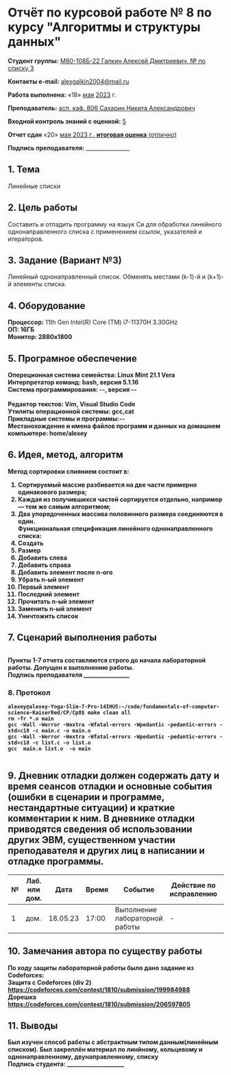 # **Отчёт по курсовой работе № 8** по курсу "Алгоритмы и структуры данных"

<b>Студент группы:</b> <ins>М80-108Б-22 Галкин Алексей Дмитриевич, № по списку 3</ins> 

<b>Контакты e-mail:</b> <ins>alexgalkin2004@mail.ru</ins>

<b>Работа выполнена:</b> «18» <ins>мая</ins> <ins>2023</ins> г.

<b>Преподаватель:</b> <ins>асп. каф. 806 Сахарин Никита Александрович</ins>

<b>Входной контроль знаний с оценкой:</b> <ins>5</ins>

<b>Отчет сдан</b> «20» <ins>мая<ins> 2023</ins> г., <b>итоговая оценка</b> <ins> (отлично)</ins>

<b>Подпись преподавателя:</b> ________________  

## 1. Тема
Линейные списки
## 2. Цель работы
Составить и отладить программу на языук Си для обработки линейного однонаправленного списка с применением ссылок, указателей и итераторов. 
## 3. Задание (Вариант №3)
Линейный однонаправленный список. Обменять местами (k-1)-й и (k+1)-й элементы списка.

## 4. Оборудование
<b>Процессор:</b> 11th Gen Intel(R) Core (TM) i7-11370H 3.30GHz<br/>
<b>ОП: 16ГБ <br/>
<b>Монитор: 2880x1800 <br/>
## 5. Програмное обеспечение
<b>Опереционная система семейства: Linux Mint 21.1 Vera<br/>
<b>Интерпретатор команд:</b> bash, версия 5.1.16<br/>
<b>Система программирования:</b> --, версия --<br/>  
<b>Редактор текстов:</b> Vim, Visual Studio Code<br/>
<b>Утилиты операционной системы:</b> gcc,cat<br/>
<b>Прикладные системы и программы:</b>--<br/>
<b>Местанохождение и имена файлов программ и данных на домашнем компьютере:</b> home/alexey<br/>

## 6. Идея, метод, алгоритм   
Метод сортировки слиянием состоит в:
1. Сортируемый массив разбивается на две части примерно одинакового размера;   
2. Каждая из получившихся частей сортируется отдельно, например — тем же самым алгоритмом;   
3. Два упорядоченных массива половинного размера соединяются в один.   
Функциональная спецификация линейного однонаправленного списка:   
1. Создать   
2. Размер    
3. Добавить слева    
4. Добавить справа   
5. Добавить элемент после n-ого   
6. Убрать n-ый элемент         
7. Первый элемент     
8. Последний элемент    
9. Прочитать n-ый элемент    
10. Заменить  n-ый элемент     
11. Уничтожить список    

## 7. Сценарий выполнения работы
```

```
Пункты 1-7 отчета составляются строго до начала лабораторной работы.
Допущен к выполнению работы.  
<b>Подпись преподавателя</b> ________________
### 8. **Протокол**
```
alexey@alexey-Yoga-Slim-7-Pro-14IHU5:~/code/fundamentals-of-computer-science-KaiserRed/CP/Cp8$ make clean all
rm -fr *.o main
gcc -Wall -Werror -Wextra -Wfatal-errors -Wpedantic -pedantic-errors -std=c18 -c main.c -o main.o
gcc -Wall -Werror -Wextra -Wfatal-errors -Wpedantic -pedantic-errors -std=c18 -c list.c -o list.o
gcc  main.o list.o  -o main


```
## 9. Дневник отладки должен содержать дату и время сеансов отладки и основные события (ошибки в сценарии и программе, нестандартные ситуации) и краткие комментарии к ним. В дневнике отладки приводятся сведения об использовании других ЭВМ, существенном участии преподавателя и других лиц в написании и отладке программы.

| № |  Лаб. или дом. | Дата | Время | Событие | Действие по исправлению | Примечание |
| ------ | ------ | ------ | ------ | ------ | ------ | ------ |
| 1 | дом. | 18.05.23 | 17:00 | Выполнение лабораторной работы | - | - |    
## 10. Замечания автора по существу работы
По ходу защиты лабораторной работы было дано задание из Codeforces:     
Защита с Codeforces (div 2)     
https://codeforces.com/contest/1810/submission/199984988    
Дорешка     
https://codeforces.com/contest/1810/submission/206597805    

## 11. Выводы
Был изучен способ работы с абстрактным типом данным(линейным списком). Был закреплён материал по линйному, кольцевому и однонаправленному, двунаправленному, списку   
<b>Подпись студента:</b> ____________________
